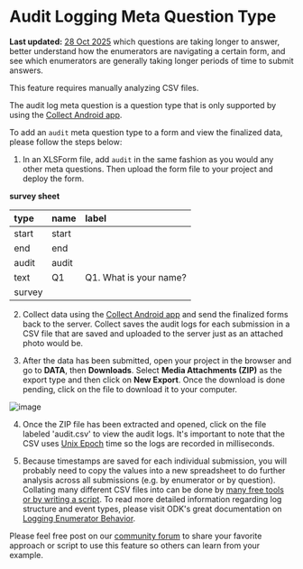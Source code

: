 # Audit Logging Meta Question Type
**Last updated:** <a href="https://github.com/kobotoolbox/docs/blob/050dcc9c8bfb4c528208bbe886979999037f1554/source/audit_logging.md" class="reference">28 Oct 2025</a>
which questions are taking longer to answer, better understand how the
enumerators are navigating a certain form, and see which enumerators are
generally taking longer periods of time to submit answers.

<p class="note">This feature requires manually analyzing CSV files.</p>

The audit log meta question is a question type that is only supported by using
the [Collect Android app](kobocollect_on_android_latest.md).

To add an `audit` meta question type to a form and view the finalized data,
please follow the steps below:

1. In an XLSForm file, add `audit` in the same fashion as you would any other
   meta questions. Then upload the form file to your project and deploy the
   form.

**survey sheet**

| type  | name  | label                  |
| :---- | :---- | :--------------------- |
| start | start |                        |
| end   | end   |                        |
| audit | audit |                        |
| text  | Q1    | Q1. What is your name? |
| survey |

2. Collect data using the [Collect Android app](kobocollect_on_android_latest.md) and send
   the finalized forms back to the server. Collect saves the audit logs for each
   submission in a CSV file that are saved and uploaded to the server just as an
   attached photo would be.

3. After the data has been submitted, open your project in the browser and go to
   **DATA**, then **Downloads**. Select **Media Attachments (ZIP)** as the
   export type and then click on **New Export**. Once the download is done
   pending, click on the file to download it to your computer.

![image](/images/audit_logging/zip_export.png)

4. Once the ZIP file has been extracted and opened, click on the file labeled
   'audit.csv' to view the audit logs. It's important to note that the CSV uses
   [Unix Epoch](https://www.unixtimestamp.com/index.php) time so the logs are
   recorded in milliseconds.

5. Because timestamps are saved for each individual submission, you will
   probably need to copy the values into a new spreadsheet to do further
   analysis across all submissions (e.g. by enumerator or by question).
   Collating many different CSV files into can be done by
   [many free tools or by writing a script](https://www.google.com/search?q=merge+many+CSV).
   To read more detailed information regarding log structure and event types,
   please visit ODK's great documentation on
   [Logging Enumerator Behavior](https://docs.getodk.org/form-audit-log/#).

Please feel free post on our
[community forum](https://community.kobotoolbox.org/) to share your favorite
approach or script to use this feature so others can learn from your example.
